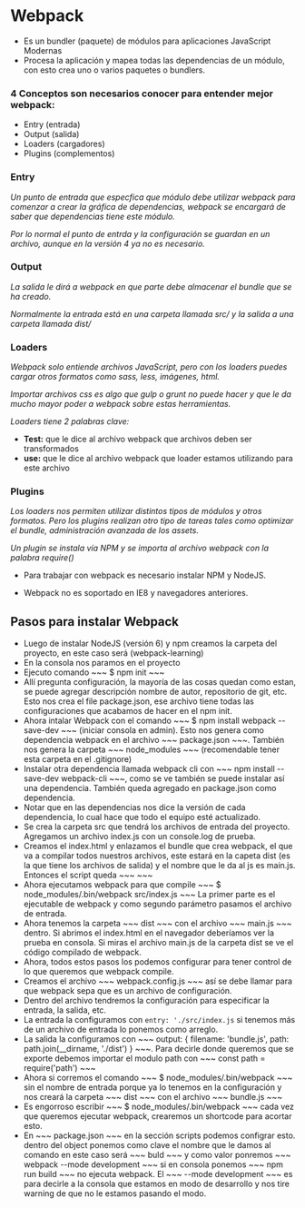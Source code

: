 # Webpack

* Es un bundler (paquete) de módulos para aplicaciones JavaScript Modernas
* Procesa la aplicación y mapea todas las dependencias de un módulo, con esto crea uno o varios paquetes o bundlers.

### 4 Conceptos son necesarios conocer para entender mejor webpack:

* Entry (entrada)
* Output (salida)
* Loaders (cargadores)
* Plugins (complementos)

### Entry

_Un punto de entrada que especfica que módulo debe utilizar webpack para comenzar a crear la gráfica de dependencias, webpack se encargará de saber que dependencias tiene este módulo._

_Por lo normal el punto de entrda y la configuración se guardan en un archivo, aunque en la versión 4 ya no es necesario._

### Output

_La salida le dirá a webpack en que parte debe almacenar el bundle que se ha creado._

_Normalmente la entrada está en una carpeta llamada src/ y la salida a una carpeta llamada dist/_

### Loaders

_Webpack solo entiende archivos JavaScript, pero con los loaders puedes cargar otros formatos como sass, less, imágenes, html._

_Importar archivos css es algo que gulp o grunt no puede hacer y que le da mucho mayor poder a webpack sobre estas herramientas._

_Loaders tiene 2 palabras clave:_

* **Test:** que le dice al archivo webpack que archivos deben ser transformados
* **use:** que le dice al archivo webpack que loader estamos utilizando para este archivo

### Plugins

_Los loaders nos permiten utilizar distintos tipos de módulos y otros formatos. Pero los plugins realizan otro tipo de tareas tales como optimizar el bundle, administración avanzada de los assets._

_Un plugin se instala vía NPM y se importa al archivo webpack con la palabra require()_

* Para trabajar con webpack es necesario instalar NPM y NodeJS.

* Webpack no es soportado en IE8 y navegadores anteriores.


## Pasos para instalar Webpack

* Luego de instalar NodeJS (versión 6) y npm creamos la carpeta del proyecto, en este caso será (webpack-learning)
* En la consola nos paramos en el proyecto
* Ejecuto comando ~~~ $ npm init ~~~
* Allí pregunta configuración, la mayoría de las cosas quedan como estan, se puede agregar descripción nombre de autor, repositorio de git, etc. Esto nos crea el file package.json, ese archivo tiene todas las configuraciones que acabamos de hacer en el npm init.
* Ahora intalar Webpack con el comando ~~~ $ npm install webpack --save-dev ~~~ (iniciar consola en admin). Esto nos genera como dependencia webpack en el archivo ~~~ package.json ~~~. También nos genera la carpeta ~~~ node_modules ~~~ (recomendable tener esta carpeta en el .gitignore)
* Instalar otra dependencia llamada webpack cli con ~~~ npm install --save-dev webpack-cli ~~~, como se ve también se puede instalar así una dependencia. También queda agregado en package.json como dependencia.
* Notar que en las dependencias nos dice la versión de cada dependencia, lo cual hace que todo el equipo esté actualizado.
* Se crea la carpeta src que tendrá los archivos de entrada del proyecto. Agregamos un archivo index.js con un console.log de prueba.
* Creamos el index.html y enlazamos el bundle que crea webpack, el que va a compilar todos nuestros archivos, este estará en la capeta dist (es la que tiene los archivos de salida) y el nombre que le da al js es main.js. Entonces el script queda ~~~ <script src="dist/main.js"></script> ~~~
* Ahora ejecutamos webpack para que compile ~~~ $ node_modules/.bin/webpack src/index.js ~~~ La primer parte es el ejecutable de webpack y como segundo parámetro pasamos el archivo de entrada.
* Ahora tenemos la carpeta ~~~ dist ~~~ con el archivo ~~~ main.js ~~~ dentro. Si abrimos el index.html en el navegador deberíamos ver la prueba en consola. Si miras el archivo main.js de la carpeta dist se ve el código compilado de webpack.
* Ahora, todos estos pasos los podemos configurar para tener control de lo que queremos que webpack compile.
* Creamos el archivo ~~~ webpack.config.js ~~~ así se debe llamar para que webpack sepa que es un archivo de configuración.
* Dentro del archivo tendremos la configuración para especificar la entrada, la salida, etc. 
* La entrada la configuramos con ``` entry: './src/index.js ``` 
si tenemos más de un archivo de entrada lo ponemos como arreglo.
* La salida la configuramos con ~~~ output: { filename: 'bundle.js', path: path.join(__dirname, './dist') } ~~~. Para decirle donde queremos que se exporte debemos importar el modulo path con ~~~ const path = require('path') ~~~
* Ahora si corremos el comando ~~~ $ node_modules/.bin/webpack ~~~ sin el nombre de entrada porque ya lo tenemos en la configuración y nos creará la carpeta ~~~ dist ~~~ con el archivo ~~~ bundle.js ~~~
* Es engorroso escribir ~~~ $ node_modules/.bin/webpack ~~~ cada vez que queremos ejecutar webpack, crearemos un shortcode para acortar esto.
* En ~~~ package.json ~~~ en la sección scripts podemos configrar esto. dentro del object ponemos como clave el nombre que le damos al comando en este caso será ~~~ buld ~~~ y como valor ponremos ~~~ webpack --mode development ~~~ si en consola ponemos ~~~ npm run build ~~~ no ejecuta webpack. El ~~~ --mode development ~~~ es para decirle a la consola que estamos en modo de desarrollo y nos tire warning de que no le estamos pasando el modo.

